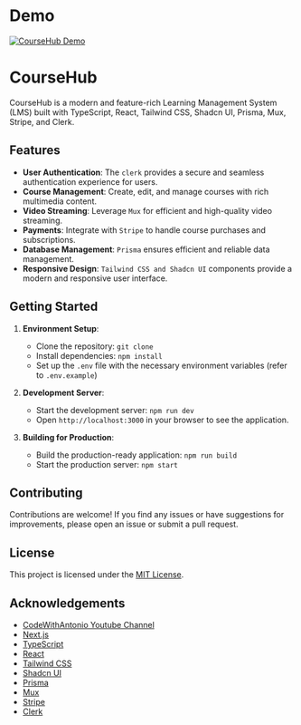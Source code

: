 # Demo

[![CourseHub Demo](https://img.youtube.com/vi/TQz6MoFk9KQ/0.jpg)](https://www.youtube.com/watch?v=TQz6MoFk9KQ)

# CourseHub

CourseHub is a modern and feature-rich Learning Management System (LMS) built with TypeScript, React, Tailwind CSS, Shadcn UI, Prisma, Mux, Stripe, and Clerk.

## Features

- **User Authentication**: The ``clerk`` provides a secure and seamless authentication experience for users.
- **Course Management**: Create, edit, and manage courses with rich multimedia content.
- **Video Streaming**: Leverage ``Mux`` for efficient and high-quality video streaming.
- **Payments**: Integrate with ``Stripe`` to handle course purchases and subscriptions.
- **Database Management**: ``Prisma`` ensures efficient and reliable data management.
- **Responsive Design**: ``Tailwind CSS and Shadcn UI`` components provide a modern and responsive user interface.

## Getting Started

1. **Environment Setup**:
   - Clone the repository: `git clone `
   - Install dependencies: `npm install`
   - Set up the `.env` file with the necessary environment variables (refer to `.env.example`)

2. **Development Server**:
   - Start the development server: `npm run dev`
   - Open `http://localhost:3000` in your browser to see the application.

3. **Building for Production**:
   - Build the production-ready application: `npm run build`
   - Start the production server: `npm start`

## Contributing

Contributions are welcome! If you find any issues or have suggestions for improvements, please open an issue or submit a pull request.

## License

This project is licensed under the [MIT License](LICENSE).

## Acknowledgements
- [CodeWithAntonio Youtube Channel](https://www.youtube.com/watch?v=Big_aFLmekI)
- [Next.js](https://nextjs.org/)
- [TypeScript](https://www.typescriptlang.org/)
- [React](https://reactjs.org/)
- [Tailwind CSS](https://tailwindcss.com/)
- [Shadcn UI](https://ui.shadcn.com/)
- [Prisma](https://www.prisma.io/)
- [Mux](https://mux.com/)
- [Stripe](https://stripe.com/)
- [Clerk](https://clerk.com/)
